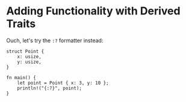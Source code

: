 # Adding Functionality with Derived Traits

Ouch, let's try the `:?` formatter instead:

```rust,compile_fail
struct Point {
    x: usize,
    y: usize,
}

fn main() {
    let point = Point { x: 3, y: 10 };
    println!("{:?}", point);
}
```
